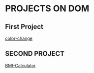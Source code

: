 # PROJECTS ON DOM

## First Project
[color-change](https://stackblitz.com/edit/vitejs-vite-gihmigfv?file=index.html)

## SECOND PROJECT
[BMI-Calculator](https://stackblitz.com/edit/vitejs-vite-npxg6euh?file=index.html)